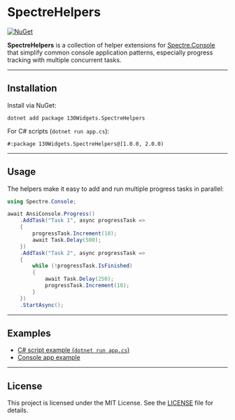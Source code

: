 # SpectreHelpers

[![NuGet](https://img.shields.io/nuget/v/130Widgets.SpectreHelpers.svg)](https://www.nuget.org/packages/130Widgets.SpectreHelpers/)

**SpectreHelpers** is a collection of helper extensions for [Spectre.Console](https://github.com/spectreconsole/spectre.console) that simplify common console application patterns, especially progress tracking with multiple concurrent tasks.

---

## Installation

Install via NuGet:

```
dotnet add package 130Widgets.SpectreHelpers
```

For C# scripts (`dotnet run app.cs`):

```
#:package 130Widgets.SpectreHelpers@[1.0.0, 2.0.0)
```

---

## Usage

The helpers make it easy to add and run multiple progress tasks in parallel:

```csharp
using Spectre.Console;

await AnsiConsole.Progress()
    .AddTask("Task 1", async progressTask =>
    {
        progressTask.Increment(10);
        await Task.Delay(500);
    })
    .AddTask("Task 2", async progressTask =>
    {
        while (!progressTask.IsFinished)
        {
            await Task.Delay(250);
            progressTask.Increment(10);
        }
    })
    .StartAsync();
```

---

## Examples

- [C# script example (`dotnet run app.cs`)](https://github.com/bojordan/SpectreHelpers/tree/main/SpectreHelpers.DotNetRun)
- [Console app example](https://github.com/bojordan/SpectreHelpers/tree/main/SpectreHelpers.ProgressDemo)

---

## License

This project is licensed under the MIT License. See the [LICENSE](LICENSE) file for details.
